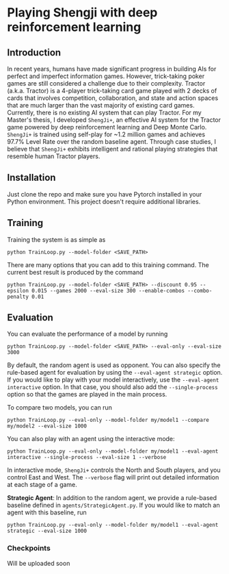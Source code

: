 # Playing Shengji with deep reinforcement learning

## Introduction
In recent years, humans have made significant progress in building AIs for perfect and imperfect information games. However, trick-taking poker games are still considered a challenge due to their complexity. Tractor (a.k.a. Tractor) is a 4-player trick-taking card game played with 2 decks of cards that involves competition, collaboration, and state and action spaces that are much larger than the vast majority of existing card games. Currently, there is no existing AI system that can play Tractor. For my Master's thesis, I developed `ShengJi+`, an effective AI system for the Tractor game powered by deep reinforcement learning and Deep Monte Carlo. `ShengJi+` is trained using self-play for ~1.2 million games and achieves 97.7% Level Rate over the random baseline agent. Through case studies, I believe that `ShengJi+` exhibits intelligent and rational playing strategies that resemble human Tractor players.

## Installation
Just clone the repo and make sure you have Pytorch installed in your Python environment. This project doesn't require additional libraries.

## Training
Training the system is as simple as
```shell
python TrainLoop.py --model-folder <SAVE_PATH>
```

There are many options that you can add to this training command. The current best result is produced by the command
```shell
python TrainLoop.py --model-folder <SAVE_PATH> --discount 0.95 --epsilon 0.015 --games 2000 --eval-size 300 --enable-combos --combo-penalty 0.01
```

## Evaluation
You can evaluate the performance of a model by running
```shell
python TrainLoop.py --model-folder <SAVE_PATH> --eval-only --eval-size 3000
```

By default, the random agent is used as opponent. You can also specify the rule-based agent for evaluation by using the `--eval-agent strategic` option. If you would like to play with your model interactively, use the `--eval-agent interactive` option. In that case, you should also add the `--single-process` option so that the games are played in the main process.

To compare two models, you can run
```shell
python TrainLoop.py --eval-only --model-folder my/model1 --compare my/model2 --eval-size 1000
```

You can also play with an agent using the interactive mode:

```shell
python TrainLoop.py --eval-only --model-folder my/model1 --eval-agent interactive --single-process --eval-size 1 --verbose
```

In interactive mode, `ShengJi+` controls the North and South players, and you control East and West. The `--verbose` flag will print out detailed information at each stage of a game.

**Strategic Agent**: In addition to the random agent, we provide a rule-based baseline defined in `agents/StrategicAgent.py`. If you would like to match an agent with this baseline, run 

```shell
python TrainLoop.py --eval-only --model-folder my/model1 --eval-agent strategic --eval-size 1000
```

### Checkpoints
Will be uploaded soon